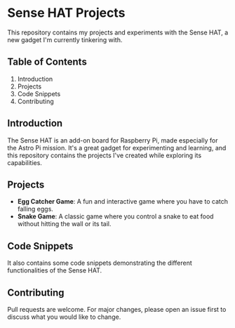 # Sense HAT Projects

This repository contains my projects and experiments with the Sense HAT, a new gadget I'm currently tinkering with.

## Table of Contents
1. Introduction
2. Projects
3. Code Snippets
4. Contributing

## Introduction
The Sense HAT is an add-on board for Raspberry Pi, made especially for the Astro Pi mission. It's a great gadget for experimenting and learning, and this repository contains the projects I've created while exploring its capabilities.

## Projects
- **Egg Catcher Game**: A fun and interactive game where you have to catch falling eggs.
- **Snake Game**: A classic game where you control a snake to eat food without hitting the wall or its tail.

## Code Snippets
It also contains some code snippets demonstrating the different functionalities of the Sense HAT.


## Contributing
Pull requests are welcome. For major changes, please open an issue first to discuss what you would like to change.
